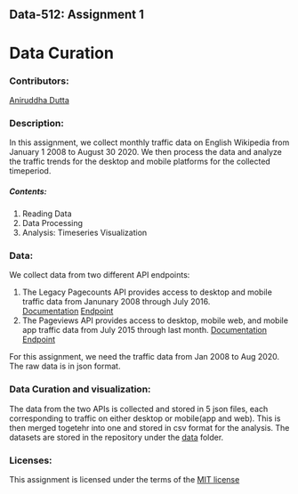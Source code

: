 
## Data-512: Assignment 1

# Data Curation

### Contributors: 
[Aniruddha Dutta](https://github.com/aniruddha29)



### Description:
In this assignment, we collect monthly traffic data on English Wikipedia from January 1 2008 to August 30 2020. We then process the data and analyze the traffic trends for the desktop and mobile platforms for the collected timeperiod.

##### Contents:
1. Reading Data
2. Data Processing
3. Analysis: Timeseries Visualization

### Data:
We collect data from two different API endpoints:

1. The Legacy Pagecounts API provides access to desktop and mobile traffic data from Janunary 2008 through July 2016.       
[Documentation](https://wikitech.wikimedia.org/wiki/Analytics/AQS/Legacy_Pagecounts)  [Endpoint](https://wikimedia.org/api/rest_v1/#/Pagecounts_data_(legacy)/get_metrics_legacy_pagecounts_aggregate_project_access_site_granularity_start_end) 
2. The Pageviews API provides access to desktop, mobile web, and mobile app traffic data from July 2015 through last month.
[Documentation](https://wikitech.wikimedia.org/wiki/Analytics/AQS/Pageviews)  [Endpoint](https://wikimedia.org/api/rest_v1/#/Pageviews_data/get_metrics_pageviews_aggregate_project_access_agent_granularity_start_end)

For this assignment, we need the traffic data from Jan 2008 to Aug 2020. The raw data is in json format.


### Data Curation and visualization:
The data from the two APIs is collected and stored in 5 json files, each corresponding to traffic on either desktop or mobile(app and web). This is then merged togetehr into one and stored in csv format for the analysis. 
The datasets are stored in the repository under the [data](https://github.com/Aniruddha2994/DATA-512/tree/main/data-512-a1/data) folder.

### Licenses:

This assignment is licensed under the terms of the [MIT license](https://github.com/Aniruddha2994/DATA-512/blob/main/LICENSE)
